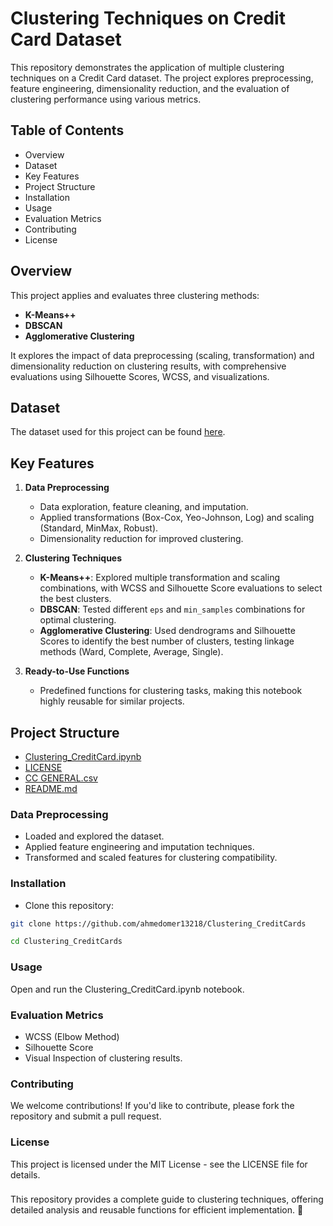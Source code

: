 # Clustering Techniques on Credit Card Dataset  

This repository demonstrates the application of multiple clustering techniques on a Credit Card dataset. The project explores preprocessing, feature engineering, dimensionality reduction, and the evaluation of clustering performance using various metrics.  

## Table of Contents  
- Overview  
- Dataset  
- Key Features  
- Project Structure  
- Installation  
- Usage  
- Evaluation Metrics  
- Contributing  
- License  

## Overview  
This project applies and evaluates three clustering methods:  
- **K-Means++**  
- **DBSCAN**  
- **Agglomerative Clustering**  

It explores the impact of data preprocessing (scaling, transformation) and dimensionality reduction on clustering results, with comprehensive evaluations using Silhouette Scores, WCSS, and visualizations.  

## Dataset  
The dataset used for this project can be found [here](https://www.kaggle.com/code/nataliaole/cc-general-clustering).  

## Key Features  
1. **Data Preprocessing**  
   - Data exploration, feature cleaning, and imputation.  
   - Applied transformations (Box-Cox, Yeo-Johnson, Log) and scaling (Standard, MinMax, Robust).  
   - Dimensionality reduction for improved clustering.  

2. **Clustering Techniques**  
   - **K-Means++**: Explored multiple transformation and scaling combinations, with WCSS and Silhouette Score evaluations to select the best clusters.  
   - **DBSCAN**: Tested different `eps` and `min_samples` combinations for optimal clustering.  
   - **Agglomerative Clustering**: Used dendrograms and Silhouette Scores to identify the best number of clusters, testing linkage methods (Ward, Complete, Average, Single).  

3. **Ready-to-Use Functions**  
   - Predefined functions for clustering tasks, making this notebook highly reusable for similar projects.  

## Project Structure   
- [Clustering_CreditCard.ipynb](./Clustering_CreditCard.ipynb)  
- [LICENSE](./LICENSE)  
- [CC GENERAL.csv](./CC-GENERAL.csv)  
- [README.md](./README.md)  

### Data Preprocessing  
- Loaded and explored the dataset.  
- Applied feature engineering and imputation techniques.  
- Transformed and scaled features for clustering compatibility.  

### Installation  
- Clone this repository:  
```bash  
git clone https://github.com/ahmedomer13218/Clustering_CreditCards  

cd Clustering_CreditCards  
```
### Usage
Open and run the Clustering_CreditCard.ipynb notebook.

### Evaluation Metrics
- WCSS (Elbow Method)
- Silhouette Score
- Visual Inspection of clustering results.

### Contributing
We welcome contributions! If you'd like to contribute, please fork the repository and submit a pull request.

### License
This project is licensed under the MIT License - see the LICENSE file for details.

###
This repository provides a complete guide to clustering techniques, offering detailed analysis and reusable functions for efficient implementation. 🎯
